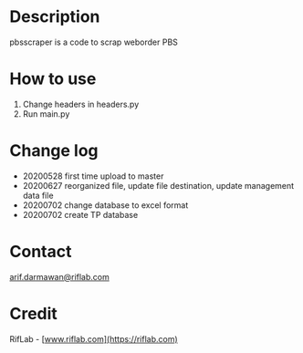 # Description
pbsscraper is a code to scrap weborder PBS

# How to use
1. Change headers in headers.py 
2. Run main.py

# Change log
* 20200528 first time upload to master
* 20200627 reorganized file, update file destination, update management data file
* 20200702 change database to excel format
* 20200702 create TP database

# Contact
arif.darmawan@riflab.com

# Credit
RifLab - [www.riflab.com](https://riflab.com)
